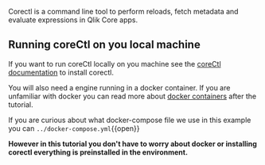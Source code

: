 Corectl is a command line tool to perform reloads, fetch metadata and evaluate expressions in Qlik Core apps. <br>

## Running coreCtl on you local machine
If you want to run coreCtl locally on you machine see the [coreCtl documentation](https://github.com/qlik-oss/corectl) to install corectl.

You will also need a engine running in a docker container. If you are unfamiliar with docker you can read more about [docker containers](https://www.docker.com/resources/what-container) after the tutorial. <br>

If you are curious about what docker-compose file we use in this example you can `../docker-compose.yml`{{open}}

**However in this tutorial you don't have to worry about docker or installing corectl everything is preinstalled in the environment.** 



